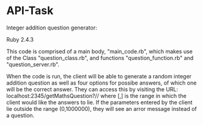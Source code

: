 # API-Task
Integer addition question generator:

Ruby 2.4.3

This code is comprised of a main body, "main_code.rb", which makes use of the Class "question_class.rb", and functions "question_function.rb" and "question_server.rb". 

When the code is run, the client will be able to generate a random integer addition question as well as four options for possibe answers, of which one will be the correct answer. They can access this by visiting the URL:
localhost:2345/getMathsQuestion?/<lower>/<upper>
where [<lower>,<upper>] is the range in which the client would like the answers to lie.
If the parameters entered by the client lie outside the range (0,1000000), they will see an arror message instead of a question.
